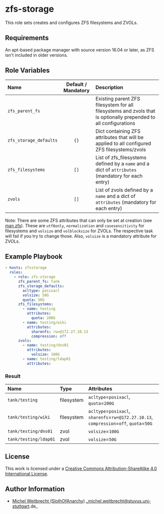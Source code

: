 # zfs-storage

This role sets creates and configures ZFS filesystems and ZVOLs.

## Requirements

An apt-based package manager with source version 16.04 or later, as ZFS isn't included in older versions.

## Role Variables

| Name                   | Default / Mandatory | Description                                                                                                     |
|:-----------------------|:-------------------:|:----------------------------------------------------------------------------------------------------------------|
| `zfs_parent_fs`        |                     | Existing parent ZFS filesystem for all filesystems and zvols that is optionally prepended to all configurations |
| `zfs_storage_defaults` |        `{}`         | Dict containing ZFS attributes that will be applied to all configured ZFS filesystems/zvols                     |
| `zfs_filesystems`      |        `[]`         | List of zfs_filesystems defined by a `name` and a dict of `attributes` (mandatory for each entry)               |
| `zvols`                |        `[]`         | List of zvols defined by a `name` and a dict of `attributes` (mandatory for each entry)                         |

Note: There are some ZFS attributes that can only be set at creation (see [man zfs](https://linux.die.net/man/8/zfs)). These are `utf8only`, `normalization` and `casesensitivity` for filesystems and `volsize` and `volblocksize` for ZVOLs. The respective task will fail if you try to change those.
Also, `volsize` is a mandatory attribute for ZVOLs.

## Example Playbook

```yml
- hosts: zfsstorage
  roles:
    - role: zfs-storage
      zfs_parent_fs: tank
      zfs_storage_defaults:
        acltype: posixacl
        volsize: 50G
        quota: 50G
      zfs_filesystems:
        - name: testing
          attributes:
            quota: 200G
        - name: testing/wiki
          attributes:
            sharenfs: rw=@172.27.10.13
            compression: off
      zvols:
        - name: testing/dns01
          attributes:
            volsize: 100G
        - name: testing/ldap01
          attributes:
```

### Result

| Name                  | Type       | Attributes                                                                              |
|:----------------------|:-----------|:----------------------------------------------------------------------------------------|
| `tank/testing`        | filesystem | `acltype`=`posixacl`, `quota`=`200G`                                                    |
| `tank/testing/wiki`   | filesystem | `acltype`=`posixacl`, `sharenfs`=`rw=@172.27.10.13`, `compression`=`off`, `quota`=`50G` |
| `tank/testing/dns01`  | zvol       | `volsize`=`100G`                                                                        |
| `tank/testing/ldap01` | zvol       | `volsize`=`50G`                                                                         |

## License

This work is licensed under a [Creative Commons Attribution-ShareAlike 4.0 International License](http://creativecommons.org/licenses/by-sa/4.0/).

## Author Information

 * [Michel Weitbrecht (SlothOfAnarchy)](https://github.com/SlothOfAnarchy) _michel.weitbrecht@stuvus.uni-stuttgart.de_
